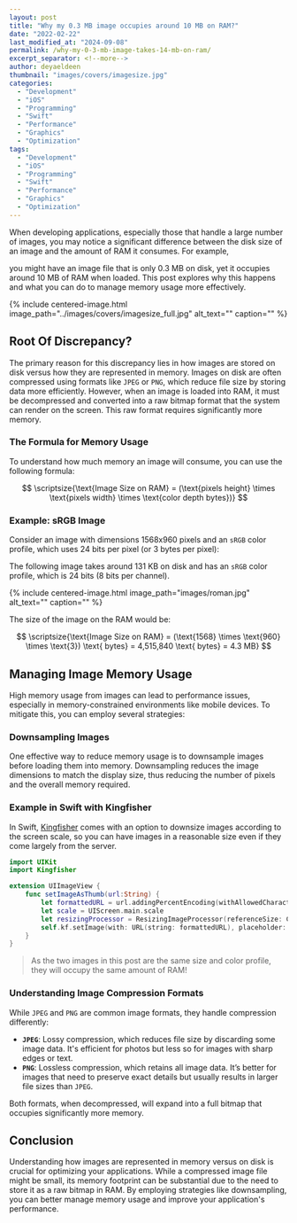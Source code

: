 ```yaml
---
layout: post
title: "Why my 0.3 MB image occupies around 10 MB on RAM?"
date: "2022-02-22"
last_modified_at: "2024-09-08"
permalink: /why-my-0-3-mb-image-takes-14-mb-on-ram/
excerpt_separator: <!--more-->
author: deyaeldeen
thumbnail: "images/covers/imagesize.jpg"
categories: 
  - "Development"
  - "iOS"
  - "Programming"
  - "Swift"
  - "Performance"
  - "Graphics"
  - "Optimization"
tags: 
  - "Development"
  - "iOS"
  - "Programming"
  - "Swift"
  - "Performance"
  - "Graphics"
  - "Optimization"
---
```


When developing applications, especially those that handle a large number of images, you may notice a significant difference between the disk size of an image and the amount of RAM it consumes. For example, 
<!--more-->
you might have an image file that is only 0.3 MB on disk, yet it occupies around 10 MB of RAM when loaded. This post explores why this happens and what you can do to manage memory usage more effectively.

{%
 include centered-image.html 
 image_path="../images/covers/imagesize_full.jpg"
 alt_text="" 
 caption=""
%}

## Root Of Discrepancy?
The primary reason for this discrepancy lies in how images are stored on disk versus how they are represented in memory. Images on disk are often compressed using formats like `JPEG` or `PNG`, which reduce file size by storing data more efficiently. However, when an image is loaded into RAM, it must be decompressed and converted into a raw bitmap format that the system can render on the screen. This raw format requires significantly more memory.

### The Formula for Memory Usage
To understand how much memory an image will consume, you can use the following formula:

$$
\scriptsize{\text{Image Size on RAM} = (\text{pixels height} \times \text{pixels width} \times \text{color depth bytes})}
$$

### Example: sRGB Image

Consider an image with dimensions 1568x960 pixels and an `sRGB` color profile, which uses 24 bits per pixel (or 3 bytes per pixel):

The following image takes around 131 KB on disk and has an `sRGB` color profile, which is 24 bits (8 bits per channel).

{%
 include centered-image.html 
 image_path="images/roman.jpg"
 alt_text="" 
 caption=""
%}

The size of the image on the RAM would be:

$$
\scriptsize{\text{Image Size on RAM} = (\text{1568} \times \text{960} \times \text{3}) \text{ bytes} = 4,515,840 \text{ bytes} = 4.3 MB}
$$

## Managing Image Memory Usage
High memory usage from images can lead to performance issues, especially in memory-constrained environments like mobile devices. To mitigate this, you can employ several strategies:

### Downsampling Images
One effective way to reduce memory usage is to downsample images before loading them into memory. Downsampling reduces the image dimensions to match the display size, thus reducing the number of pixels and the overall memory required.

### Example in Swift with Kingfisher
In Swift, [Kingfisher](https://github.com/onevcat/Kingfisher "Kingfisher") comes with an option to downsize images according to the screen scale, so you can have images in a reasonable size even if they come largely from the server.

```swift
import UIKit
import Kingfisher

extension UIImageView {
    func setImageAsThumb(url:String) {
        let formattedURL = url.addingPercentEncoding(withAllowedCharacters: .urlQueryAllowed) ?? ""
        let scale = UIScreen.main.scale
        let resizingProcessor = ResizingImageProcessor(referenceSize: CGSize(width: 50.0 * scale, height: 50.0 * scale))
        self.kf.setImage(with: URL(string: formattedURL), placeholder: nil, options: [.processor(resizingProcessor)])
    }
}
```

> As the two images in this post are the same size and color profile, they will occupy the same amount of RAM!

### Understanding Image Compression Formats

While `JPEG` and `PNG` are common image formats, they handle compression differently:

- **`JPEG`**: Lossy compression, which reduces file size by discarding some image data. It's efficient for photos but less so for images with sharp edges or text.
- **`PNG`**: Lossless compression, which retains all image data. It’s better for images that need to preserve exact details but usually results in larger file sizes than `JPEG`.

Both formats, when decompressed, will expand into a full bitmap that occupies significantly more memory.

## Conclusion

Understanding how images are represented in memory versus on disk is crucial for optimizing your applications. While a compressed image file might be small, its memory footprint can be substantial due to the need to store it as a raw bitmap in RAM. By employing strategies like downsampling, you can better manage memory usage and improve your application's performance.